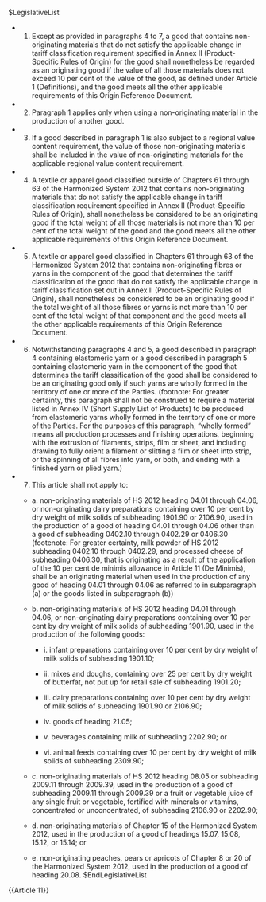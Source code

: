 $LegislativeList
* 1. Except as provided in paragraphs 4 to 7, a good that contains non-originating materials that do not satisfy the applicable change in tariff classification requirement specified in Annex II (Product-Specific Rules of Origin) for the good shall nonetheless be regarded as an originating good if the value of all those materials does not exceed 10 per cent of the value of the good, as defined under Article 1 (Definitions), and the good meets all the other applicable requirements of this Origin Reference Document.

* 2. Paragraph 1 applies only when using a non-originating material in the production of another good.

* 3. If a good described in paragraph 1 is also subject to a regional value content requirement, the value of those non-originating materials shall be included in the value of non-originating materials for the applicable regional value content requirement.

* 4. A textile or apparel good classified outside of Chapters 61 through 63 of the Harmonized System 2012 that contains non-originating materials that do not satisfy the applicable change in tariff classification requirement specified in Annex II (Product-Specific Rules of Origin), shall nonetheless be considered to be an originating good if the total weight of all those materials is not more than 10 per cent of the total weight of the good and the good meets all the other applicable requirements of this Origin Reference Document.

* 5. A textile or apparel good classified in Chapters 61 through 63 of the Harmonized System 2012 that contains non-originating fibres or yarns in the component of the good that determines the tariff classification of the good that do not satisfy the applicable change in tariff classification set out in Annex II (Product-Specific Rules of Origin), shall nonetheless be considered to be an originating good if the total weight of all those fibres or yarns is not more than 10 per cent of the total weight of that component and the good meets all the other applicable requirements of this Origin Reference Document.

* 6. Notwithstanding paragraphs 4 and 5, a good described in paragraph 4 containing elastomeric yarn or a good described in paragraph 5 containing elastomeric yarn in the component of the good that determines the tariff classification of the good shall be considered to be an originating good only if such yarns are wholly formed in the territory of one or more of the Parties. (footnote: For greater certainty, this paragraph shall not be construed to require a material listed in Annex IV (Short Supply List of Products) to be produced from elastomeric yarns wholly formed in the territory of one or more of the Parties.
For the purposes of this paragraph, “wholly formed” means all production processes and finishing operations, beginning with the extrusion of filaments, strips, film or sheet, and including drawing to fully orient a filament or slitting a film or sheet into strip, or the spinning of all fibres into yarn, or both, and ending with a finished yarn or plied yarn.)

* 7. This article shall not apply to:

  * a. non-originating materials of HS 2012 heading 04.01 through 04.06, or non-originating dairy preparations containing over 10 per cent by dry weight of milk solids of subheading 1901.90 or 2106.90, used in the production of a good of heading 04.01 through 04.06 other than a good of subheading 0402.10 through 0402.29 or 0406.30 (footenote: For greater certainty, milk powder of HS 2012 subheading 0402.10 through 0402.29, and processed cheese of subheading 0406.30, that is originating as a result of the application of the 10 per cent de minimis allowance in Article 11 (De Minimis), shall be an originating material when used in the production of any good of heading 04.01 through 04.06 as referred to in subparagraph (a) or the goods listed in subparagraph (b))

  * b. non-originating materials of HS 2012 heading 04.01 through 04.06, or non-originating dairy preparations containing over 10 per cent by dry weight of milk solids of subheading 1901.90, used in the production of the following goods:

    * i. infant preparations containing over 10 per cent by dry weight of milk solids of subheading 1901.10;

    * ii. mixes and doughs, containing over 25 per cent by dry weight of butterfat, not put up for retail sale of subheading 1901.20;

    * iii. dairy preparations containing over 10 per cent by dry weight of milk solids of subheading 1901.90 or 2106.90;

    * iv. goods of heading 21.05;

    * v. beverages containing milk of subheading 2202.90; or

    * vi. animal feeds containing over 10 per cent by dry weight of milk solids of subheading 2309.90;

  * c. non-originating materials of HS 2012 heading 08.05 or subheading 2009.11 through 2009.39, used in the production of a good of subheading 2009.11 through 2009.39 or a fruit or vegetable juice of any single fruit or vegetable, fortified with minerals or vitamins, concentrated or unconcentrated, of subheading 2106.90 or 2202.90;

  * d. non-originating materials of Chapter 15 of the Harmonized System 2012, used in the production of a good of headings 15.07, 15.08, 15.12, or 15.14; or

  * e. non-originating peaches, pears or apricots of Chapter 8 or 20 of the Harmonized System 2012, used in the production of a good of heading 20.08.
$EndLegislativeList

{{Article 11}}
